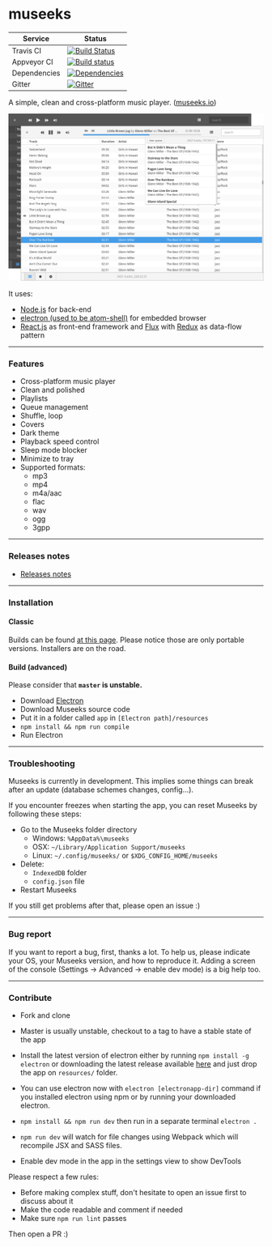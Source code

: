 # museeks

| Service   | Status |
| ------------ | ------------- |
| Travis CI | [![Build Status](https://travis-ci.org/KeitIG/museeks.svg?branch=master)](https://travis-ci.org/KeitIG/museeks)|
| Appveyor CI | [![Build status](https://ci.appveyor.com/api/projects/status/2le1pqhidclt3upw/branch/master?svg=true)](https://ci.appveyor.com/project/KeitIG/museeks/branch/master) |
| Dependencies | [![Dependencies](https://david-dm.org/KeitIG/museeks.svg)](https://github.com/KeitIG/museeks) |
| Gitter | [![Gitter](https://badges.gitter.im/KeitIG/museeks.svg)](https://gitter.im/KeitIG/museeks?utm_source=badge&utm_medium=badge&utm_campaign=pr-badge) |

A simple, clean and cross-platform music player. ([museeks.io](http://museeks.io))

![Screenshot](screenshot.png)

It uses:
* [Node.js](https://nodejs.org/en/) for back-end
* [electron (used to be atom-shell)](https://github.com/atom/electron/) for embedded browser
* [React.js](https://facebook.github.io/react/) as front-end framework and [Flux](https://facebook.github.io/flux/) with  [Redux](http://redux.js.org/) as data-flow pattern

---

### Features

- Cross-platform music player
- Clean and polished
- Playlists
- Queue management
- Shuffle, loop
- Covers
- Dark theme
- Playback speed control
- Sleep mode blocker
- Minimize to tray
- Supported formats:
    - mp3
    - mp4
    - m4a/aac
    - flac
    - wav
    - ogg
    - 3gpp

---

### Releases notes

- [Releases notes](https://github.com/KeitIG/museeks/releases)

---

### Installation

#### Classic

Builds can be found [at this page](https://github.com/KeitIG/museeks/releases). Please notice those are only portable versions. Installers are on the road.

#### Build (advanced)

Please consider that **`master` is unstable.**

- Download [Electron](https://github.com/atom/electron/releases)
- Download Museeks source code
- Put it in a folder called `app` in `[Electron path]/resources`
- `npm install && npm run compile`
- Run Electron

---

### Troubleshooting

Museeks is currently in development. This implies some things can break after an update (database schemes changes, config...).

If you encounter freezes when starting the app, you can reset Museeks by following these steps:

- Go to the Museeks folder directory
    - Windows: `%AppData%\museeks`
    - OSX: `~/Library/Application Support/museeks`
    - Linux: `~/.config/museeks/` or `$XDG_CONFIG_HOME/museeks`
- Delete:
    - `IndexedDB` folder
    - `config.json` file
- Restart Museeks

If you still get problems after that, please open an issue :)

---

### Bug report

If you want to report a bug, first, thanks a lot. To help us, please indicate your OS, your Museeks version, and how to reproduce it. Adding a screen of the console (Settings -> Advanced -> enable dev mode) is a big help too.

---

### Contribute

- Fork and clone
- Master is usually unstable, checkout to a tag to have a stable state of the app

- Install the latest version of electron either by running `npm install -g electron` or downloading the latest release available [here](https://github.com/electron/electron/releases) and just drop the app on `resources/` folder.
- You can use electron now with `electron [electronapp-dir]` command if you installed electron using npm or by running your downloaded electron.

- `npm install && npm run dev` then run in a separate terminal `electron .`
- `npm run dev` will watch for file changes using Webpack which will recompile JSX and SASS files.

- Enable dev mode in the app in the settings view to show DevTools

Please respect a few rules:

- Before making complex stuff, don't hesitate to open an issue first to discuss about it
- Make the code readable and comment if needed
- Make sure `npm run lint` passes

Then open a PR :)
